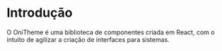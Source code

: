 # Introdução

O OniTheme é uma biblioteca de componentes criada em React, com o intuito de agilizar a criação de interfaces para sistemas.